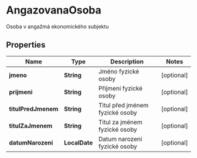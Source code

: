 

# AngazovanaOsoba

Osoba v angažmá ekonomického subjektu

## Properties

| Name | Type | Description | Notes |
|------------ | ------------- | ------------- | -------------|
|**jmeno** | **String** | Jméno fyzické osoby |  [optional] |
|**prijmeni** | **String** | Příjmení fyzické osoby |  [optional] |
|**titulPredJmenem** | **String** | Titul před jménem fyzické osoby  |  [optional] |
|**titulZaJmenem** | **String** | Titul za jménem fyzické osoby |  [optional] |
|**datumNarozeni** | **LocalDate** | Datum narození fyzické osoby |  [optional] |



